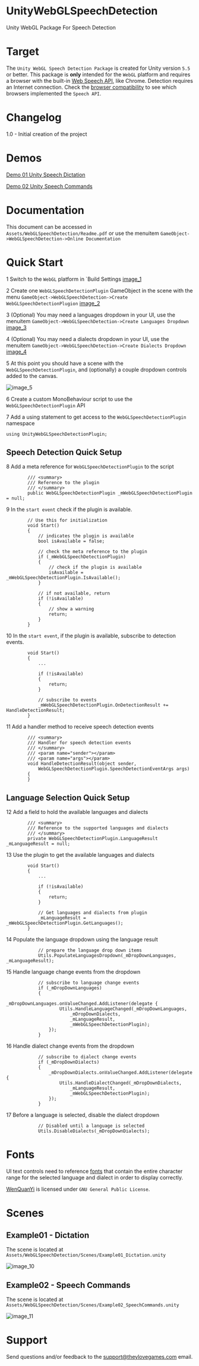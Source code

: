 # UnityWebGLSpeechDetection
Unity WebGL Package For Speech Detection

# Target

The `Unity WebGL Speech Detection Package` is created for Unity version `5.5` or better.
This package is **only** intended for the `WebGL` platform and requires a browser with the built-in [Web Speech API](https://dvcs.w3.org/hg/speech-api/raw-file/tip/speechapi.html), like Chrome.
Detection requires an Internet connection.
Check the [browser compatibility](https://developer.mozilla.org/en-US/docs/Web/API/Web_Speech_API#Browser_compatibility) to see which browsers implemented the `Speech API`.

# Changelog

1.0 - Initial creation of the project

# Demos

[Demo 01 Unity Speech Dictation](https://theylovegames.com/UnityWebGLSpeechDetection_01Dictation/)

[Demo 02 Unity Speech Commands](https://theylovegames.com/UnityWebGLSpeechDetection_02SpeechCommands/)

# Documentation

This document can be accessed in `Assets/WebGLSpeechDetection/Readme.pdf` or use the menuitem `GameObject->WebGLSpeechDetection->Online Documentation`

# Quick Start

1 Switch to the `WebGL` platform in `Build Settings [image_1](images/image_1.png)

2 Create one `WebGLSpeechDetectionPlugin` GameObject in the scene with the menu `GameObject->WebGLSpeechDetection->Create WebGLSpeechDetectionPlugion` [image_2](images/image_2.png)

3 (Optional) You may need a languages dropdown in your UI, use the menuitem `GameObject->WebGLSpeechDetection->Create Languages Dropdown` [image_3](images/image_3.png)

4 (Optional) You may need a dialects dropdown in your UI, use the menuitem `GameObject->WebGLSpeechDetection->Create Dialects Dropdown` [image_4](images/image_4.png)

5 At this point you should have a scene with the `WebGLSpeechDetectionPlugin`, and (optionally) a couple dropdown controls added to the canvas.

![image_5](images/image_5.png)

6 Create a custom MonoBehaviour script to use the `WebGLSpeechDetectionPlugin` API

7 Add a using statement to get access to the `WebGLSpeechDetectionPlugin` namespace

```
using UnityWebGLSpeechDetectionPlugin;
```

## Speech Detection Quick Setup

8 Add a meta reference for `WebGLSpeechDetectionPlugin` to the script

```
        /// <summary>
        /// Reference to the plugin
        /// </summary>
        public WebGLSpeechDetectionPlugin _mWebGLSpeechDetectionPlugin = null;
```

9 In the `start event` check if the plugin is available.

```
        // Use this for initialization
        void Start()
        {
            // indicates the plugin is available
            bool isAvailable = false;

            // check the meta reference to the plugin
            if (_mWebGLSpeechDetectionPlugin)
            {
                // check if the plugin is available
                isAvailable = _mWebGLSpeechDetectionPlugin.IsAvailable();
            }

            // if not available, return
            if (!isAvailable)
            {
                // show a warning
                return;
            }
        }
```

10 In the `start event`, if the plugin is available, subscribe to detection events.

```
        void Start()
        {
            ...

            if (!isAvailable)
            {
                return;
            }

            // subscribe to events
            _mWebGLSpeechDetectionPlugin.OnDetectionResult += HandleDetectionResult;
        }
```

11 Add a handler method to receive speech detection events

```
        /// <summary>
        /// Handler for speech detection events
        /// </summary>
        /// <param name="sender"></param>
        /// <param name="args"></param>
        void HandleDetectionResult(object sender,
            WebGLSpeechDetectionPlugin.SpeechDetectionEventArgs args)
        {
        }
```

## Language Selection Quick Setup

12 Add a field to hold the available languages and dialects

```
        /// <summary>
        /// Reference to the supported languages and dialects
        /// </summary>
        private WebGLSpeechDetectionPlugin.LanguageResult _mLanguageResult = null;
```

13 Use the plugin to get the available languages and dialects

```
        void Start()
        {
            ...

            if (!isAvailable)
            {
                return;
            }

            // Get languages and dialects from plugin
            _mLanguageResult = _mWebGLSpeechDetectionPlugin.GetLanguages();
        }
```

14 Populate the language dropdown using the language result

```
            // prepare the language drop down items
            Utils.PopulateLanguagesDropdown(_mDropDownLanguages, _mLanguageResult);
```

15 Handle language change events from the dropdown

```
            // subscribe to language change events
            if (_mDropDownLanguages)
            {
                _mDropDownLanguages.onValueChanged.AddListener(delegate {
                    Utils.HandleLanguageChanged(_mDropDownLanguages,
                        _mDropDownDialects,
                        _mLanguageResult,
                        _mWebGLSpeechDetectionPlugin);
                });
            }
```

16 Handle dialect change events from the dropdown

```
            // subscribe to dialect change events
            if (_mDropDownDialects)
            {
                _mDropDownDialects.onValueChanged.AddListener(delegate {
                    Utils.HandleDialectChanged(_mDropDownDialects,
                        _mLanguageResult,
                        _mWebGLSpeechDetectionPlugin);
                });
            }
```

17 Before a language is selected, disable the dialect dropdown

```
            // Disabled until a language is selected
            Utils.DisableDialects(_mDropDownDialects);
```

# Fonts

UI text controls need to reference [fonts](https://en.wikipedia.org/wiki/List_of_CJK_fonts) that contain the entire character range for the selected language and dialect in order to display correctly.

[WenQuanYi](https://en.wikipedia.org/wiki/WenQuanYi) is licensed under `GNU General Public License`.

# Scenes

## Example01 - Dictation

The scene is located at `Assets/WebGLSpeechDetection/Scenes/Example01_Dictation.unity`

![image_10](images/image_10.png)

## Example02 - Speech Commands

The scene is located at `Assets/WebGLSpeechDetection/Scenes/Example02_SpeechCommands.unity`

![image_11](images/image_11.png)

# Support

Send questions and/or feedback to the support@theylovegames.com email.
